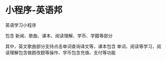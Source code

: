 # 小程序-英语邦

英语学习小程序

包含 新闻、歌曲、课本、阅读理解、学币、学籍等部分

其中，英文歌曲部分支持点击单词查询译文等，课本包含 单词、阅读等学习，阅读理解包含做题改题等操作、学币包含充值、支付等功能
